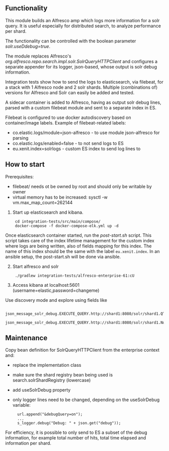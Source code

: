 ## Functionality

This module builds an Alfresco amp which logs more information for a solr query. It is useful especially for distributed search, to analyze performance per shard.

The functionality can be controlled with the boolean parameter *solr.useDdebug=true*.

The module replaces Alfresco's *org.alfresco.repo.search.impl.solr.SolrQueryHTTPClient* and configures a separate appender for its logger, json-based, whose output is solr debug information.

Integration tests show how to send the logs to elasticsearch, via filebeat, for a stack with 1 Alfresco node and 2 solr shards. Multiple (combinations of) versions for Alfresco and Solr can easily be added and tested.  

A sidecar container is added to Alfresco, having as output solr debug lines, parsed with a custom filebeat module and sent to a separate index in ES.

Filebeat is configured to use docker autodiscovery based on container/image labels. Example of filebeat-related labels:

  * co.elastic.logs/module=json-alfresco - to use module json-alfresco for parsing
  * co.elastic.logs/enabled=false - to not send logs to ES
  * eu.xenit.index=solrlogs - custom ES index to send log lines to


## How to start

Prerequisites:

* filebeat/ needs ot be owned by root and should only be writable by owner
* virtual memory has to be increased: sysctl -w vm.max_map_count=262144

1. Start up elasticsearch and kibana.

        cd integration-tests/src/main/compose/
        docker-compose -f docker-compose-elk.yml up -d

Once elasticsearch container started, run the *post-start.sh* script. This script takes care of the index lifetime management for the custom index where logs are being written, also of fields mapping for this index. The name of this index should be the same with the label `eu.xenit.index`.
In an ansible setup, the post-start.sh will be done via ansible.


2. Start alfresco and solr

        ./gradlew integration-tests/alfresco-enterprise-61:cU


3. Access kibana at localhost:5601 (username=elastic,password=changeme)

Use discovery mode and explore using fields like

        json_message_solr_debug.EXECUTE_QUERY.http://shard1:8080/solr/shard1.QTime
        json_message_solr_debug.EXECUTE_QUERY.http://shard1:8080/solr/shard1.NumFound

## Maintenance

Copy bean definition for SolrQueryHTTPClient from the enterprise context and:

* replace the implementation class
* make sure the shard registry bean being used is search.solrShardRegistry (lowercase)
* add useSolrDebug property


* only logger lines need to be changed, depending on the useSolrDebug variable:

        url.append("&debugQuery=on");
        ...
        s_logger.debug("Debug: " + json.get("debug"));

For efficiency, it is possible to only send to ES a subset of the debug information, for example total number of hits, total time elapsed and information per shard.



